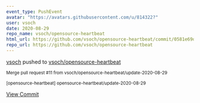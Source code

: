 ```yaml
---
event_type: PushEvent
avatar: "https://avatars.githubusercontent.com/u/814322?"
user: vsoch
date: 2020-08-29
repo_name: vsoch/opensource-heartbeat
html_url: https://github.com/vsoch/opensource-heartbeat/commit/0581e69d39cea6d34dd39a8daebf6c5b20bf8a4c
repo_url: https://github.com/vsoch/opensource-heartbeat
---
```


<a href='https://github.com/vsoch' target='_blank'>vsoch</a> pushed to <a href='https://github.com/vsoch/opensource-heartbeat' target='_blank'>vsoch/opensource-heartbeat</a>

<small>Merge pull request #11 from vsoch/opensource-heartbeat/update-2020-08-29

[opensource-heartbeat] opensource-heartbeat/update-2020-08-29</small>

<a href='https://github.com/vsoch/opensource-heartbeat/commit/0581e69d39cea6d34dd39a8daebf6c5b20bf8a4c' target='_blank'>View Commit</a>